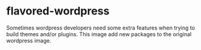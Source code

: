 # flavored-wordpress
Sometimes wordpress developers need some extra features when trying to build themes and/or plugins. This image add new packages to the original wordpress image.

